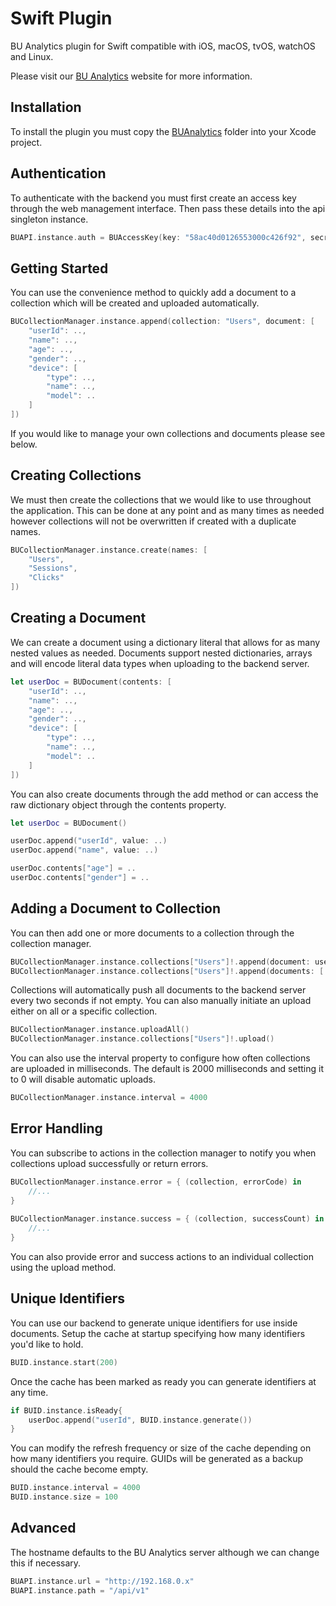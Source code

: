 # Swift Plugin

BU Analytics plugin for Swift compatible with iOS, macOS, tvOS, watchOS and Linux.

Please visit our [BU Analytics](http://bu-games.bmth.ac.uk) website for more information.

## Installation

To install the plugin you must copy the [BUAnalytics](BUAnalytics) folder into your Xcode project.

## Authentication

To authenticate with the backend you must first create an access key through the web management interface. 
Then pass these details into the api singleton instance.

```swift
BUAPI.instance.auth = BUAccessKey(key: "58ac40d0126553000c426f92", secret: "9a48ab9ac420c0b7f0ed477bb7f56b267477bb808b5ec4d2dddb7e39a57e6f4a")
```

## Getting Started

You can use the convenience method to quickly add a document to a collection which will be created and uploaded automatically.

```swift
BUCollectionManager.instance.append(collection: "Users", document: [
    "userId": ..,
    "name": ..,
    "age": ..,
    "gender": ..,
    "device": [
        "type": ..,
        "name": ..,
        "model": ..
    ]
])
```

If you would like to manage your own collections and documents please see below.

## Creating Collections

We must then create the collections that we would like to use throughout the application. 
This can be done at any point and as many times as needed however collections will not be overwritten if created with a duplicate names.

```swift
BUCollectionManager.instance.create(names: [
    "Users",
    "Sessions",
    "Clicks"
])
```

## Creating a Document

We can create a document using a dictionary literal that allows for as many nested values as needed. 
Documents support nested dictionaries, arrays and will encode literal data types when uploading to the backend server.

```swift
let userDoc = BUDocument(contents: [
    "userId": ..,
    "name": ..,
    "age": ..,
    "gender": ..,
    "device": [
        "type": ..,
        "name": ..,
        "model": ..
    ]
])
```

You can also create documents through the add method or can access the raw dictionary object through the contents property.

```swift
let userDoc = BUDocument()

userDoc.append("userId", value: ..)
userDoc.append("name", value: ..)

userDoc.contents["age"] = ..
userDoc.contents["gender"] = ..
```

## Adding a Document to Collection

You can then add one or more documents to a collection through the collection manager.

```swift
BUCollectionManager.instance.collections["Users"]!.append(document: userDoc)
BUCollectionManager.instance.collections["Users"]!.append(documents: [ userDoc1, userDoc2, userDoc3 ])
```

Collections will automatically push all documents to the backend server every two seconds if not empty. 
You can also manually initiate an upload either on all or a specific collection.

```swift
BUCollectionManager.instance.uploadAll()
BUCollectionManager.instance.collections["Users"]!.upload()
```

You can also use the interval property to configure how often collections are uploaded in milliseconds. 
The default is 2000 milliseconds and setting it to 0 will disable automatic uploads.

```swift
BUCollectionManager.instance.interval = 4000
```

## Error Handling

You can subscribe to actions in the collection manager to notify you when collections upload successfully or return errors.

```swift
BUCollectionManager.instance.error = { (collection, errorCode) in
    //...
}
 
BUCollectionManager.instance.success = { (collection, successCount) in
    //...
}
```

You can also provide error and success actions to an individual collection using the upload method.

## Unique Identifiers

You can use our backend to generate unique identifiers for use inside documents. 
Setup the cache at startup specifying how many identifiers you'd like to hold.

```swift
BUID.instance.start(200)
```

Once the cache has been marked as ready you can generate identifiers at any time.

```swift
if BUID.instance.isReady{
    userDoc.append("userId", BUID.instance.generate())
}
```

You can modify the refresh frequency or size of the cache depending on how many identifiers you require. 
GUIDs will be generated as a backup should the cache become empty.

```swift
BUID.instance.interval = 4000
BUID.instance.size = 100
```

## Advanced

The hostname defaults to the BU Analytics server although we can change this if necessary.

```swift
BUAPI.instance.url = "http://192.168.0.x"
BUAPI.instance.path = "/api/v1"
```